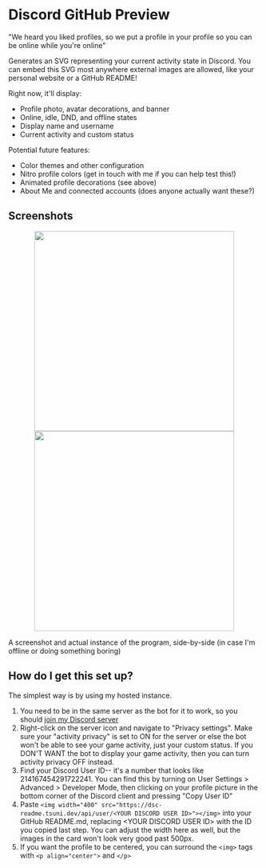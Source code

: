 # Discord GitHub Preview
"We heard you liked profiles, so we put a profile in your profile so you can be online while you're online"

Generates an SVG representing your current activity state in Discord. You can embed this SVG most anywhere external images are allowed, like your personal website or a GitHub README!

Right now, it'll display:
- Profile photo, avatar decorations, and banner
- Online, idle, DND, and offline states
- Display name and username
- Current activity and custom status

Potential future features:
- Color themes and other configuration
- Nitro profile colors (get in touch with me if you can help test this!)
- Animated profile decorations (see above)
- About Me and connected accounts (does anyone actually want these?)


## Screenshots

<p align="center">
  <img width="400" src="https://github.com/user-attachments/assets/564951aa-b1ef-43e5-bf9d-70f2d4f57a6c"></img>  
  <img width="400" src="https://dsc-readme.tsuni.dev/api/user/214167454291722241"></img>  

  A screenshot and actual instance of the program, side-by-side (in case I'm offline or doing something boring)
  
</p>

## How do I get this set up?

The simplest way is by using my hosted instance. 

1. You need to be in the same server as the bot for it to work, so you should [join my Discord server](https://discord.gg/W59fcbydeG)
2. Right-click on the server icon and navigate to "Privacy settings". Make sure your "activity privacy" is set to ON for the server or else the bot won't be able to see your game activity, just your custom status.
If you DON'T WANT the bot to display your game activity, then you can turn activity privacy OFF instead.
3. Find your Discord User ID-- it's a number that looks like 214167454291722241. You can find this by turning on User Settings > Advanced > Developer Mode, then clicking on your profile picture in the
bottom corner of the Discord client and pressing "Copy User ID"
5. Paste `<img width="400" src="https://dsc-readme.tsuni.dev/api/user/<YOUR DISCORD USER ID>"></img>` into your GitHub README.md, replacing \<YOUR DISCORD USER ID\> with the ID you copied last step.
You can adjust the width here as well, but the images in the card won't look very good past 500px.
6. If you want the profile to be centered, you can surround the `<img>` tags with `<p align="center">` and `</p>`

